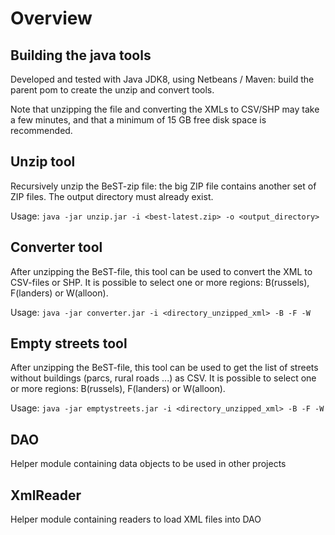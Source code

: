 # Overview

## Building the java tools

Developed and tested with Java JDK8, using Netbeans / Maven: build the parent pom to create the unzip and convert tools.

Note that unzipping the file and converting the XMLs to CSV/SHP may take a few minutes, and that a minimum of 15 GB free disk space is recommended.


## Unzip tool

Recursively unzip the BeST-zip file: the big ZIP file contains another set of ZIP files. The output directory must already exist.


Usage:
`java -jar unzip.jar -i <best-latest.zip> -o <output_directory>`

## Converter tool

After unzipping the BeST-file, this tool can be used to convert the XML to CSV-files or SHP.
It is possible to select one or more regions: B(russels), F(landers) or W(alloon).

Usage:
`java -jar converter.jar -i <directory_unzipped_xml> -B -F -W`

## Empty streets tool

After unzipping the BeST-file, this tool can be used to get the list of streets without buildings (parcs, rural roads ...) as CSV.
It is possible to select one or more regions: B(russels), F(landers) or W(alloon).

Usage:
`java -jar emptystreets.jar -i <directory_unzipped_xml> -B -F -W`


## DAO

Helper module containing data objects to be used in other projects

## XmlReader

Helper module containing readers to load XML files into DAO
